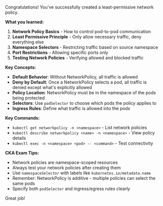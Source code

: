 Congratulations! You've successfully created a least-permissive network policy.

**What you learned:**

1. **Network Policy Basics** - How to control pod-to-pod communication
2. **Least Permissive Principle** - Only allow necessary traffic, deny everything else
3. **Namespace Selectors** - Restricting traffic based on source namespace
4. **Port Restrictions** - Allowing specific ports only
5. **Testing Network Policies** - Verifying allowed and blocked traffic

**Key Concepts:**

- **Default Behavior**: Without NetworkPolicy, all traffic is allowed
- **Deny by Default**: Once a NetworkPolicy selects a pod, all traffic is denied except what's explicitly allowed
- **Policy Location**: NetworkPolicy must be in the namespace of the pods being protected
- **Selectors**: Use `podSelector` to choose which pods the policy applies to
- **Ingress Rules**: Define what traffic is allowed into the pods

**Key Commands:**

- `kubectl get networkpolicy -n <namespace>` - List network policies
- `kubectl describe networkpolicy <name> -n <namespace>` - View policy details
- `kubectl exec -n <namespace> <pod> -- <command>` - Test connectivity

**CKA Exam Tips:**

- Network policies are namespace-scoped resources
- Always test your network policies after creating them
- Use `namespaceSelector` with labels like `kubernetes.io/metadata.name`
- Remember: NetworkPolicy is additive - multiple policies can select the same pods
- Specify both `podSelector` and ingress/egress rules clearly

Great job!
